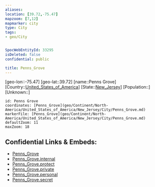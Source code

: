 ```yaml
---
aliases: 
location: [39.72,-75.47]
mapzoom: [7,12] 
mapmarker: city 
type: City
tags:
- geo/City


SpocWebEntityId: 33295
isDeleted: false
confidential: public

title: Penns_Grove
---
```

[geo-lon::-75.47]
[geo-lat::39.72]
[name::Penns Grove]
[Country::[United_States_of_America](geo/Continent/North-America/United_States_of_America.md)]
[State::[New_Jersey](geo/Continent/North-America/United_States_of_America/New_Jersey.md)]
[Population::]
[Unknown::]


```leaflet
id: Penns Grove
coordinates: [Penns_Grove](geo/Continent/North-America/United_States_of_America/New_Jersey/City/Penns_Grove.md)
markerFile: [Penns_Grove](geo/Continent/North-America/United_States_of_America/New_Jersey/City/Penns_Grove.md)
defaultZoom: 11 
maxZoom: 18
```


## Confidential Links & Embeds: 
- [Penns_Grove](../../../../../../../_public/geo/Continent/North-America/United_States_of_America/New_Jersey/City/Penns_Grove.md) 
- [Penns_Grove.internal](../../../../../../../_internal/geo/Continent/North-America/United_States_of_America/New_Jersey/City/Penns_Grove.internal.md) 
- [Penns_Grove.protect](../../../../../../../_protect/geo/Continent/North-America/United_States_of_America/New_Jersey/City/Penns_Grove.protect.md) 
- [Penns_Grove.private](../../../../../../../_private/geo/Continent/North-America/United_States_of_America/New_Jersey/City/Penns_Grove.private.md) 
- [Penns_Grove.personal](../../../../../../../_personal/geo/Continent/North-America/United_States_of_America/New_Jersey/City/Penns_Grove.personal.md) 
- [Penns_Grove.secret](../../../../../../../_secret/geo/Continent/North-America/United_States_of_America/New_Jersey/City/Penns_Grove.secret.md) 
